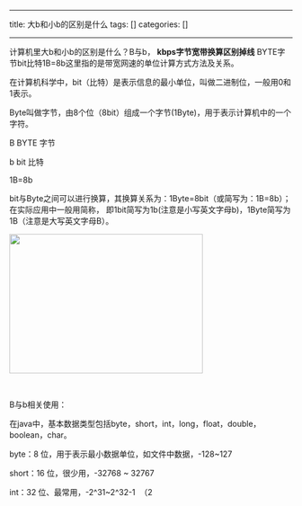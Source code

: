 
--- 
title:  大b和小b的区别是什么 
tags: []
categories: [] 

---
计算机里大b和小b的区别是什么？B与b， **kbps字节宽带换算区别掉线** BYTE字节bit比特1B=8b这里指的是‎带宽网速的‎单位计算方‎式方法及关‎系。

在计算机科学中，bit（比特）是表示信息的最小单位，叫做二进制位，一般用0和1表示。

Byte叫做字节，由8个位（8bit）组成一个字节(1Byte)，用于表示计算机中的一个字符。

B BYTE 字节

b bit 比特

1B=8b

bit与Byte之间可以进行换算，其换算关系为：1Byte=8bit（或简写为：1B=8b）；在实际应用中一般用简称， 即1bit简写为1b(注意是小写英文字母b)，1Byte简写为1B（注意是大写英文字母B）。

<img alt="" height="248" src="https://img-blog.csdnimg.cn/88d0a1ca25b948d493ad4b0f6becc091.png" width="344">

 

B与b相关使用：

在java中，基本数据类型包括byte，short，int，long，float，double，boolean，char。 

byte：8 位，用于表示最小数据单位，如文件中数据，-128~127   

short：16 位，很少用，-32768 ~ 32767   

int：32 位、最常用，-2^31~2^32-1  （2
